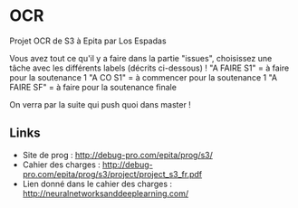 # OCR
Projet OCR de S3 à Epita par Los Espadas

Vous avez tout ce qu'il y a faire dans la partie "issues", choisissez une tâche avec les différents labels (décrits ci-dessous) !
"A FAIRE S1" = à faire pour la soutenance 1 
"A CO S1" = à commencer pour la soutenance 1
"A FAIRE SF" = à faire pour la soutenance finale

On verra par la suite qui push quoi dans master !

## Links

- Site de prog : http://debug-pro.com/epita/prog/s3/
- Cahier des charges : http://debug-pro.com/epita/prog/s3/project/project_s3_fr.pdf
- Lien donné dans le cahier des charges : http://neuralnetworksanddeeplearning.com/
